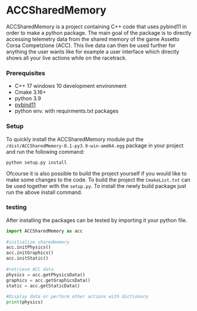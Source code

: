 # ACCSharedMemory

ACCSharedMemory is a project containing C++ code that uses pybind11 in order to make a python package.
The main goal of the package is to directly accessing telemetry data from the shared memory of the game 
Assetto Corsa Competzione (ACC). This live data can then be used further for anything the user wants like 
for example a user interface which directly shows all your live actions while on the racetrack.


### Prerequisites
- C++ 17 windows 10 development environment
- Cmake 3.16+
- python 3.9
- [pybind11](https://pybind11.readthedocs.io/en/stable/basics.html)
- python env. with requirments.txt packages

### Setup
To quickly install the ACCSharedMemory module put the `/dist/ACCSharedMemory-0.1-py3.9-win-amd64.egg` package in your project and run the following command:
    
    python setup.py install

Ofcourse it is also possible to build the project yourself if you would like to make some changes to the code.
To build the project the `CmakeList.txt` can be used together with the `setup.py`. To install the newly build package just
run the above install command.

### testing
After installing the packages can be tested by importing it your python file.

```python
import ACCSharedMemory as acc
    
#initialize sharedmemory
acc.initPhysics()
acc.initGraphics()
acc.initStatic()
    
#retrieve ACC data
physics = acc.getPhysicsData()
graphics = acc.getGraphicsData()
static = acc.getStaticData()
    
#Display data or perform other actions with dictionary
print(physics)
```